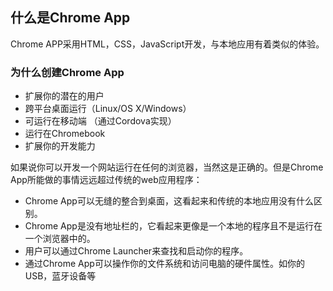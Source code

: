 ## 什么是Chrome App
Chrome APP采用HTML，CSS，JavaScript开发，与本地应用有着类似的体验。

### 为什么创建Chrome App
- 扩展你的潜在的用户
- 跨平台桌面运行（Linux/OS X/Windows）
- 可运行在移动端 （通过Cordova实现）
- 运行在Chromebook
- 扩展你的开发能力

如果说你可以开发一个网站运行在任何的浏览器，当然这是正确的。但是Chrome App所能做的事情远远超过传统的web应用程序：

- Chrome App可以无缝的整合到桌面，这看起来和传统的本地应用没有什么区别。
- Chrome App是没有地址栏的，它看起来更像是一个本地的程序且不是运行在一个浏览器中的。
- 用户可以通过Chrome Launcher来查找和启动你的程序。
- 通过Chrome App可以操作你的文件系统和访问电脑的硬件属性。如你的USB，蓝牙设备等

